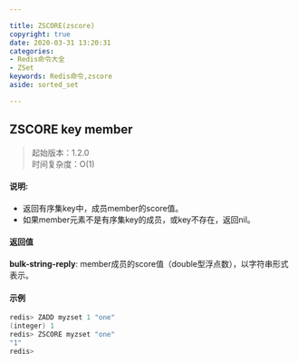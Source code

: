 ```yaml
---

title: ZSCORE(zscore)
copyright: true
date: 2020-03-31 13:20:31
categories: 
- Redis命令大全
- ZSet
keywords: Redis命令,zscore
aside: sorted_set

---
```

## ZSCORE key member 
>起始版本：1.2.0<br/>时间复杂度：O(1)  


#### 说明:
* 返回有序集key中，成员member的score值。
* 如果member元素不是有序集key的成员，或key不存在，返回nil。

#### 返回值


**bulk-string-reply**: member成员的score值（double型浮点数），以字符串形式表示。


#### 示例

```c
redis> ZADD myzset 1 "one"
(integer) 1
redis> ZSCORE myzset "one"
"1"
redis> 
```